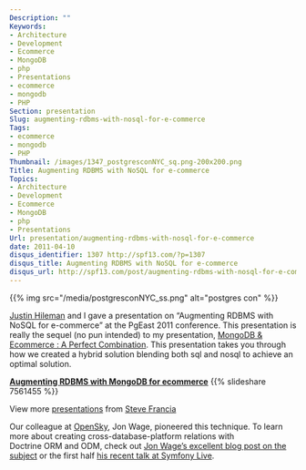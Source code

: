 ```yaml
---
Description: ""
Keywords:
- Architecture
- Development
- Ecommerce
- MongoDB
- php
- Presentations
- ecommerce
- mongodb
- PHP
Section: presentation
Slug: augmenting-rdbms-with-nosql-for-e-commerce
Tags:
- ecommerce
- mongodb
- PHP
Thumbnail: /images/1347_postgresconNYC_sq.png-200x200.png
Title: Augmenting RDBMS with NoSQL for e-commerce
Topics:
- Architecture
- Development
- Ecommerce
- MongoDB
- php
- Presentations
Url: presentation/augmenting-rdbms-with-nosql-for-e-commerce
date: 2011-04-10
disqus_identifier: 1307 http://spf13.com/?p=1307
disqus_title: Augmenting RDBMS with NoSQL for e-commerce
disqus_url: http://spf13.com/post/augmenting-rdbms-with-nosql-for-e-commerce/
---
```


{{% img src="/media/postgresconNYC_ss.png" alt="postgres con" %}}

[Justin Hileman](http://justinhileman.info/) and I gave a presentation
on “Augmenting RDBMS with NoSQL for e-commerce” at the PgEast 2011
conference. This presentation is really the sequel (no pun intended) to
my presentation, [MongoDB & Ecommerce : A Perfect
Combination](http://spf13.com/post/mongodb-ecommerce-a-perfect-combination "MongoDB & Ecommerce : A Perfect Combination").
This presentation takes you through how we created a hybrid solution
blending both sql and nosql to achieve an optimal solution.

**[Augmenting RDBMS with MongoDB for
ecommerce](http://www.slideshare.net/spf13/augmenting-rdbms-with-mongodb-for-ecommerce-7561455 "Augmenting RDBMS with MongoDB for ecommerce")**
{{% slideshare 7561455 %}}

View more [presentations](http://www.slideshare.net/) from [Steve
Francia](http://www.slideshare.net/spf13)

Our colleague at [OpenSky](http://opensky.com), Jon Wage, pioneered this
technique. To learn more about creating cross-database-platform
relations with Doctrine ORM and ODM, check out [Jon Wage’s excellent
blog post on the
subject](http://www.jwage.com/2010/08/25/blending-the-doctrine-orm-and-mongodb-odm/)
or the first half [his recent talk at Symfony
Live](http://symfony.com/video/Paris2011/575).
